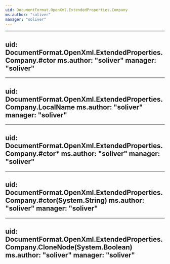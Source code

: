 ```yaml
---
uid: DocumentFormat.OpenXml.ExtendedProperties.Company
ms.author: "soliver"
manager: "soliver"
---
```


---
uid: DocumentFormat.OpenXml.ExtendedProperties.Company.#ctor
ms.author: "soliver"
manager: "soliver"
---

---
uid: DocumentFormat.OpenXml.ExtendedProperties.Company.LocalName
ms.author: "soliver"
manager: "soliver"
---

---
uid: DocumentFormat.OpenXml.ExtendedProperties.Company.#ctor*
ms.author: "soliver"
manager: "soliver"
---

---
uid: DocumentFormat.OpenXml.ExtendedProperties.Company.#ctor(System.String)
ms.author: "soliver"
manager: "soliver"
---

---
uid: DocumentFormat.OpenXml.ExtendedProperties.Company.CloneNode(System.Boolean)
ms.author: "soliver"
manager: "soliver"
---
